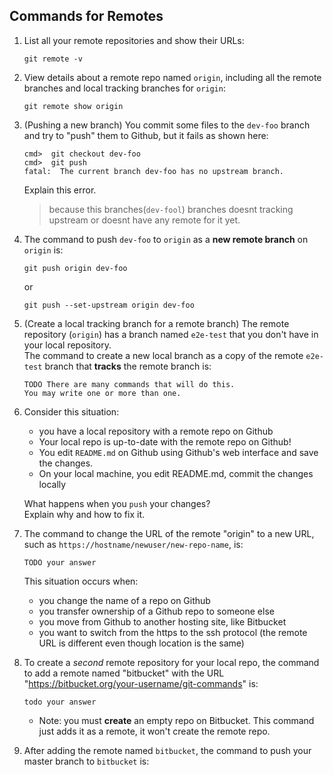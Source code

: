 ## Commands for Remotes

1. List all your remote repositories and show their URLs:
   ```
   git remote -v
   ```

2. View details about a remote repo named `origin`, including all the remote branches and local tracking branches for `origin`:
   ```
   git remote show origin
   ```


3. (Pushing a new branch) You commit some files to the `dev-foo` branch and try to "push" them to Github, but it fails as shown here:

   ```
   cmd>  git checkout dev-foo
   cmd>  git push
   fatal:  The current branch dev-foo has no upstream branch. 
   ```
   Explain this error.
   > because this branches(`dev-fool`) branches doesnt tracking upstream or doesnt have any remote for it yet.


4. The command to push `dev-foo` to `origin` as a **new remote branch** on `origin` is:

   ```
   git push origin dev-foo
   ```

   or

   ```
   git push --set-upstream origin dev-foo
   ```

5. (Create a local tracking branch for a remote branch) The remote repository (`origin`) has a branch named `e2e-test` that you don't have in your local repository.   
   The command to create a new local branch as a copy of the remote `e2e-test` branch that **tracks** the remote branch is:
   ```
   TODO There are many commands that will do this.
   You may write one or more than one.
   ```

6. Consider this situation:
   - you have a local repository with a remote repo on Github
   - Your local repo is up-to-date with the remote repo on Github!
   - You edit `README.md` on Github using Github's web interface and save the changes.
   - On your local machine, you edit README.md, commit the changes locally
   
   What happens when you `push` your changes?    
   Explain why and how to fix it.



7. The command to change the URL of the remote "origin" to a new URL, such as `https://hostname/newuser/new-repo-name`, is:
   ```
   TODO your answer
   ```
   This situation occurs when:
   - you change the name of a repo on Github
   - you transfer ownership of a Github repo to someone else
   - you move from Github to another hosting site, like Bitbucket
   - you want to switch from the https to the ssh protocol (the remote URL is different even though location is the same)    


8. To create a *second* remote repository for your local repo, the command to add a remote named "bitbucket" with the URL "https://bitbucket.org/your-username/git-commands" is:
   ```
   todo your answer
   ```
   - Note: you must **create** an empty repo on Bitbucket. This command just adds it as a remote, it won't create the remote repo.


9.  After adding the remote named `bitbucket`, the command to push your master branch to `bitbucket` is:


